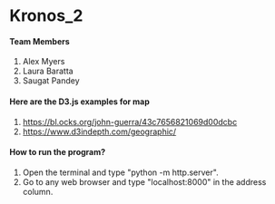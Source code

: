 # Kronos_2

#### Team Members
1. Alex Myers
2. Laura Baratta
3. Saugat Pandey


#### Here are the D3.js examples for map
1. https://bl.ocks.org/john-guerra/43c7656821069d00dcbc
2. https://www.d3indepth.com/geographic/



#### How to run the program?
1. Open the terminal and type "python -m http.server". 
2. Go to any web browser and type "localhost:8000" in the address column. 